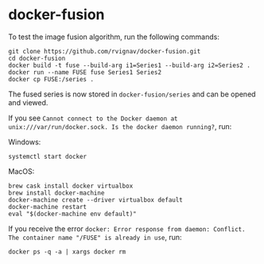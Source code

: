 # docker-fusion

To test the image fusion algorithm, run the following commands:

    git clone https://github.com/rvignav/docker-fusion.git
    cd docker-fusion
    docker build -t fuse --build-arg i1=Series1 --build-arg i2=Series2 .
    docker run --name FUSE fuse Series1 Series2
    docker cp FUSE:/series .

The fused series is now stored in `docker-fusion/series` and can be opened and viewed.

If you see `Cannot connect to the Docker daemon at unix:///var/run/docker.sock. Is the docker daemon running?`, run:

Windows:

    systemctl start docker

MacOS:

    brew cask install docker virtualbox
    brew install docker-machine
    docker-machine create --driver virtualbox default
    docker-machine restart
    eval "$(docker-machine env default)"

If you receive the error `docker: Error response from daemon: Conflict. The container name "/FUSE" is already in use`, run:

    docker ps -q -a | xargs docker rm
